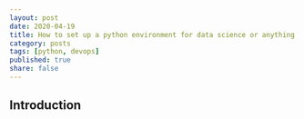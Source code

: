 ```yaml
---
layout: post
date: 2020-04-19
title: How to set up a python environment for data science or anything else
category: posts
tags: [python, devops]
published: true
share: false
---
```


## Introduction
